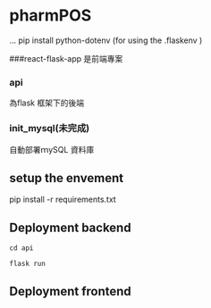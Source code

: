 # pharmPOS

...
pip install python-dotenv (for using the .flaskenv )

###react-flask-app 
是前端專案

### api 
為flask 框架下的後端

### init_mysql(未完成)
自動部署ｍySQL 資料庫

## setup the envement
pip install -r requirements.txt 

## Deployment backend
```cd api```

```flask run```

## Deployment frontend